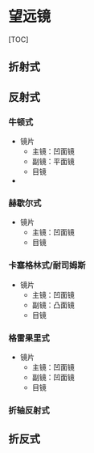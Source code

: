 # 望远镜

[TOC]

## 折射式

## 反射式

### 牛顿式

* 镜片
  * 主镜：凹面镜
  * 副镜：平面镜
  * 目镜
* 

### 赫歇尔式

* 镜片
  * 主镜：凹面镜
  * 目镜

### 卡塞格林式/耐司姆斯

* 镜片
  * 主镜：凹面镜
  * 副镜：凸面镜
  * 目镜

### 格雷果里式

* 镜片
  * 主镜：凹面镜
  * 副镜：凹面镜
  * 目镜

### 折轴反射式

## 折反式

